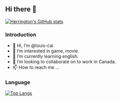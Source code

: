 ## Hi there 👋

[![Herrington's GitHub stats](https://github-readme-stats.vercel.app/api?username=louis-cai)](https://github.com/anuraghazra/github-readme-stats)

### Introduction

- 👋 Hi, I’m @louis-cai
- 👀 I’m interested in game, movie.
- 🌱 I’m currently learning english.
- 💞️ I’m looking to collaborate on to work in Canada.
- 📫 How to reach me ...

### Language

[![Top Langs](https://github-readme-stats.vercel.app/api/top-langs/?username=louis-cai&layout=compact)](https://github.com/anuraghazra/github-readme-stats)
